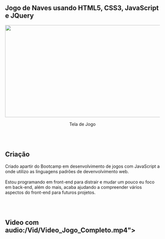 <h2>Jogo de Naves usando HTML5, CSS3, JavaScript e JQuery</h2>

<div align="center">
    <img src="Vid/Captura_Jogo.gif" width="600" height="300"> 
    <p>Tela de Jogo</p>
</div>
<br></br>

<h2>Criação</h2>
<p>
Criado apartir do Bootcamp em desenvolvimento de jogos com JavaScript a onde utilizo as linguagens padrões de devenvolvimento web.
<br></br>
Estou programando em front-end para distrair e mudar um pouco eu foco em back-end, além do mais, acaba ajudando a compreender vários aspectos do front-end para futuros projetos.
</p>
<br></br>
<div>
<h2>Video com audio:/Vid/Video_Jogo_Completo.mp4"></h2>
</div>
